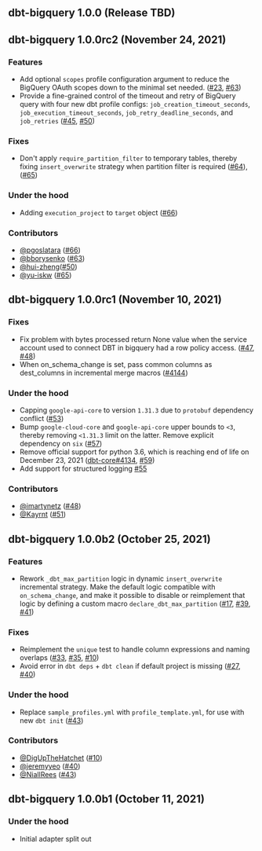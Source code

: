 ## dbt-bigquery 1.0.0 (Release TBD)

## dbt-bigquery 1.0.0rc2 (November 24, 2021)

### Features
- Add optional `scopes` profile configuration argument to reduce the BigQuery OAuth scopes down to the minimal set needed. ([#23](https://github.com/dbt-labs/dbt-bigquery/issues/23), [#63](https://github.com/dbt-labs/dbt-bigquery/pull/63))
- Provide a fine-grained control of the timeout and retry of BigQuery query with four new dbt profile configs: `job_creation_timeout_seconds`, `job_execution_timeout_seconds`, `job_retry_deadline_seconds`, and `job_retries` ([#45](https://github.com/dbt-labs/dbt-bigquery/issues/45), [#50](https://github.com/dbt-labs/dbt-bigquery/pull/50))

### Fixes
- Don't apply `require_partition_filter` to temporary tables, thereby fixing `insert_overwrite` strategy when partition filter is required ([#64](https://github.com/dbt-labs/dbt-bigquery/issues/64)), ([#65](https://github.com/dbt-labs/dbt-bigquery/pull/65))

### Under the hood
- Adding `execution_project` to `target` object ([#66](https://github.com/dbt-labs/dbt-bigquery/issues/66))

### Contributors
- [@pgoslatara](https://github.com/pgoslatara) ([#66](https://github.com/dbt-labs/dbt-bigquery/issues/66))
- [@bborysenko](https://github.com/bborysenko) ([#63](https://github.com/dbt-labs/dbt-bigquery/pull/63))
- [@hui-zheng](https://github.com/hui-zheng)([#50](https://github.com/dbt-labs/dbt-bigquery/pull/50))
- [@yu-iskw](https://github.com/yu-iskw) ([#65](https://github.com/dbt-labs/dbt-bigquery/pull/65))

## dbt-bigquery 1.0.0rc1 (November 10, 2021)

### Fixes
- Fix problem with bytes processed return None value when the service account used to connect DBT in bigquery had a row policy access.
([#47](https://github.com/dbt-labs/dbt-bigquery/issues/47), [#48](https://github.com/dbt-labs/dbt-bigquery/pull/48))
- When on_schema_change is set, pass common columns as dest_columns in incremental merge macros ([#4144](https://github.com/dbt-labs/dbt-core/issues/4144))

### Under the hood
- Capping `google-api-core` to version `1.31.3` due to `protobuf` dependency conflict ([#53](https://github.com/dbt-labs/dbt-bigquery/pull/53))
- Bump `google-cloud-core` and `google-api-core` upper bounds to `<3`, thereby removing `<1.31.3` limit on the latter. Remove explicit dependency on `six` ([#57](https://github.com/dbt-labs/dbt-bigquery/pull/57))
- Remove official support for python 3.6, which is reaching end of life on December 23, 2021 ([dbt-core#4134](https://github.com/dbt-labs/dbt-core/issues/4134), [#59](https://github.com/dbt-labs/dbt-bigquery/pull/59))
- Add support for structured logging [#55](https://github.com/dbt-labs/dbt-bigquery/pull/55)

### Contributors
- [@imartynetz](https://github.com/imartynetz) ([#48](https://github.com/dbt-labs/dbt-bigquery/pull/48))
- [@Kayrnt](https://github.com/Kayrnt) ([#51](https://github.com/dbt-labs/dbt-bigquery/pull/51))

## dbt-bigquery 1.0.0b2 (October 25, 2021)

### Features

- Rework `_dbt_max_partition` logic in dynamic `insert_overwrite` incremental strategy. Make the default logic compatible with `on_schema_change`, and make it possible to disable or reimplement that logic by defining a custom macro `declare_dbt_max_partition` ([#17](https://github.com/dbt-labs/dbt-bigquery/issues/17), [#39](https://github.com/dbt-labs/dbt-bigquery/issues/39), [#41](https://github.com/dbt-labs/dbt-bigquery/pull/41))

### Fixes
- Reimplement the `unique` test to handle column expressions and naming overlaps ([#33](https://github.com/dbt-labs/dbt-bigquery/issues/33), [#35](https://github.com/dbt-labs/dbt-bigquery/issues/35), [#10](https://github.com/dbt-labs/dbt-bigquery/pull/10))
- Avoid error in `dbt deps` + `dbt clean` if default project is missing ([#27](https://github.com/dbt-labs/dbt-bigquery/issues/27), [#40](https://github.com/dbt-labs/dbt-bigquery/pull/40))

### Under the hood
- Replace `sample_profiles.yml` with `profile_template.yml`, for use with new `dbt init` ([#43](https://github.com/dbt-labs/dbt-bigquery/pull/43))

### Contributors

- [@DigUpTheHatchet](https://github.com/DigUpTheHatchet) ([#10](https://github.com/dbt-labs/dbt-bigquery/pull/10))
- [@jeremyyeo](https://github.com/jeremyyeo) ([#40](https://github.com/dbt-labs/dbt-bigquery/pull/40))
- [@NiallRees](https://github.com/NiallRees) ([#43](https://github.com/dbt-labs/dbt-bigquery/pull/43))

## dbt-bigquery 1.0.0b1 (October 11, 2021)

### Under the hood
- Initial adapter split out
